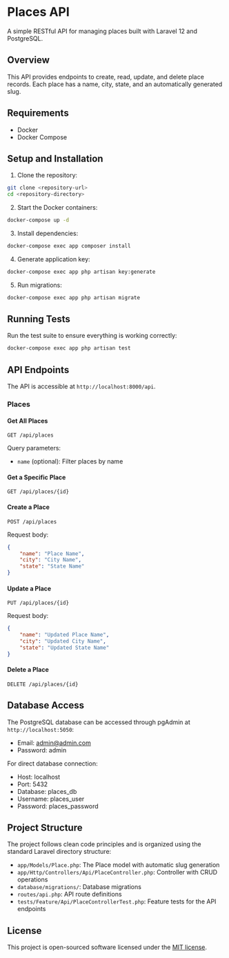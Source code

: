 # Places API

A simple RESTful API for managing places built with Laravel 12 and PostgreSQL.

## Overview

This API provides endpoints to create, read, update, and delete place records. Each place has a name, city, state, and an automatically generated slug.

## Requirements

- Docker
- Docker Compose

## Setup and Installation

1. Clone the repository:
```bash
git clone <repository-url>
cd <repository-directory>
```

2. Start the Docker containers:
```bash
docker-compose up -d
```

3. Install dependencies:
```bash
docker-compose exec app composer install
```

4. Generate application key:
```bash
docker-compose exec app php artisan key:generate
```

5. Run migrations:
```bash
docker-compose exec app php artisan migrate
```

## Running Tests

Run the test suite to ensure everything is working correctly:
```bash
docker-compose exec app php artisan test
```

## API Endpoints

The API is accessible at `http://localhost:8000/api`.

### Places

#### Get All Places
```
GET /api/places
```
Query parameters:
- `name` (optional): Filter places by name

#### Get a Specific Place
```
GET /api/places/{id}
```

#### Create a Place
```
POST /api/places
```
Request body:
```json
{
    "name": "Place Name",
    "city": "City Name",
    "state": "State Name"
}
```

#### Update a Place
```
PUT /api/places/{id}
```
Request body:
```json
{
    "name": "Updated Place Name",
    "city": "Updated City Name",
    "state": "Updated State Name"
}
```

#### Delete a Place
```
DELETE /api/places/{id}
```

## Database Access

The PostgreSQL database can be accessed through pgAdmin at `http://localhost:5050`:
- Email: admin@admin.com
- Password: admin

For direct database connection:
- Host: localhost
- Port: 5432
- Database: places_db
- Username: places_user
- Password: places_password

## Project Structure

The project follows clean code principles and is organized using the standard Laravel directory structure:

- `app/Models/Place.php`: The Place model with automatic slug generation
- `app/Http/Controllers/Api/PlaceController.php`: Controller with CRUD operations
- `database/migrations/`: Database migrations
- `routes/api.php`: API route definitions
- `tests/Feature/Api/PlaceControllerTest.php`: Feature tests for the API endpoints

## License

This project is open-sourced software licensed under the [MIT license](https://opensource.org/licenses/MIT).
